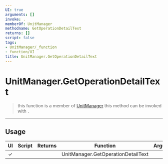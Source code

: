 ```yaml
---
UI: true
arguments: []
invoke: .
memberOf: UnitManager
methodname: GetOperationDetailText
returns: []
script: false
tags:
- UnitManager/_function
- function/UI
title: UnitManager.GetOperationDetailText
---
```

# UnitManager.GetOperationDetailText
> this function is a member of [UnitManager](civ-6/lua/UnitManager.md)
> this method can be invoked with `.`
-----
## Usage
|  UI | Script | Returns | Function | Arguments |
|:---:|:------:|-------:|:--------:|:---------|
|✓| ||UnitManager.GetOperationDetailText||
